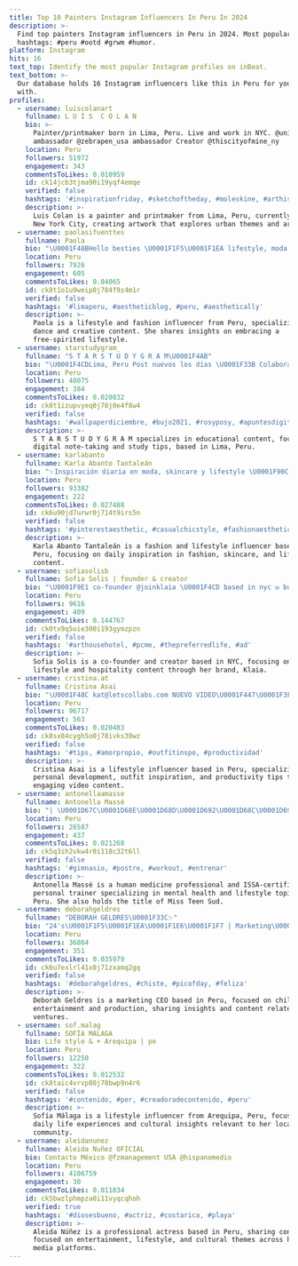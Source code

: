 ```yaml
---
title: Top 10 Painters Instagram Influencers In Peru In 2024
description: >-
  Find top painters Instagram influencers in Peru in 2024. Most popular
  hashtags: #peru #ootd #grwm #humor.
platform: Instagram
hits: 16
text_top: Identify the most popular Instagram profiles on inBeat.
text_bottom: >-
  Our database holds 16 Instagram influencers like this in Peru for you to work
  with.
profiles:
  - username: luiscolanart
    fullname: L U I S  C O L A N
    bio: >-
      Painter/printmaker born in Lima, Peru. Live and work in NYC. @uniballco
      ambassador @zebrapen_usa ambassador Creator @thiscityofmine_ny
    location: Peru
    followers: 51972
    engagement: 343
    commentsToLikes: 0.010959
    id: ck14jcb3tjma90i19yqf4emqe
    verified: false
    hashtags: '#inspirationfriday, #sketchoftheday, #moleskine, #arthistory'
    description: >-
      Luis Colan is a painter and printmaker from Lima, Peru, currently based in
      New York City, creating artwork that explores urban themes and artistry.
  - username: paolasifuenttes
    fullname: Paola
    bio: "\U0001F48BHello besties \U0001F1F5\U0001F1EA lifestyle, moda y mucha DANZA \U0001F331♎ alma libre Pinterest : @paolasifuenttes"
    location: Peru
    followers: 7926
    engagement: 605
    commentsToLikes: 0.04065
    id: ck8t1o1u9weip0j784f9z4m1r
    verified: false
    hashtags: '#limaperu, #aestheticblog, #peru, #aesthetically'
    description: >-
      Paola is a lifestyle and fashion influencer from Peru, specializing in
      dance and creative content. She shares insights on embracing a
      free-spirited lifestyle.
  - username: starstudygram_
    fullname: "S T A R S T U D Y G R A M\U0001F4AB"
    bio: "\U0001F4CDLima, Peru Post nuevos los días \U0001F33B Colaboraciones a mi gmail Contacto: starsstudygram@gmail.com \U0001F4E9 YOUTUBE PINTEREST Y MAS AQUI\U0001F31F⬇️"
    location: Peru
    followers: 48075
    engagement: 384
    commentsToLikes: 0.020832
    id: ck8t1izupvyeq0j78j0e4f8w4
    verified: false
    hashtags: '#wallpaperdiciembre, #bujo2021, #rosyposy, #apuntesdigitales'
    description: >-
      S T A R S T U D Y G R A M specializes in educational content, focusing on
      digital note-taking and study tips, based in Lima, Peru.
  - username: karlabanto
    fullname: Karla Abanto Tantaleán
    bio: "✨Inspiración diaria en moda, skincare y lifestyle \U0001F90C\U0001F3FCDirectora @carmelperu Trujillo \U0001F1F5\U0001F1EA \U0001F4ABShop @klosetsalebyk | @mbtperu \U0001F48Ccontacto.karlabanto@gmail.com"
    location: Peru
    followers: 93382
    engagement: 222
    commentsToLikes: 0.027488
    id: ck6u90jd7urwr0j714t9irs5n
    verified: false
    hashtags: '#pinterestaesthetic, #casualchicstyle, #fashionaesthetic, #outfitgrid'
    description: >-
      Karla Abanto Tantaleán is a fashion and lifestyle influencer based in
      Peru, focusing on daily inspiration in fashion, skincare, and lifestyle
      content.
  - username: sofiasolisb
    fullname: Sofia Solis | founder & creator
    bio: "\U0001F9E1 co-founder @joinklaia \U0001F4CD based in nyc ✉️ business@sofiasolisb.com ⬇️ Try Klaia for free"
    location: Peru
    followers: 9616
    engagement: 409
    commentsToLikes: 0.144767
    id: ck0tx9q5oie300i193gymzpzn
    verified: false
    hashtags: '#arthousehotel, #pcme, #thepreferredlife, #ad'
    description: >-
      Sofia Solis is a co-founder and creator based in NYC, focusing on
      lifestyle and hospitality content through her brand, Klaia.
  - username: cristina.at
    fullname: Cristina Asai
    bio: "\U0001F48C kat@letscollabs.com NUEVO VIDEO\U0001F447\U0001F3FB"
    location: Peru
    followers: 96717
    engagement: 563
    commentsToLikes: 0.020483
    id: ck8sx84cygh5o0j78ivks39wz
    verified: false
    hashtags: '#tips, #amorpropio, #outfitinspo, #productividad'
    description: >-
      Cristina Asai is a lifestyle influencer based in Peru, specializing in
      personal development, outfit inspiration, and productivity tips through
      engaging video content.
  - username: antonellaamasse
    fullname: Antonella Massé
    bio: "| \U0001D67C\U0001D68E\U0001D68D\U0001D692\U0001D68C\U0001D692\U0001D697\U0001D68A \U0001D691\U0001D69E\U0001D696\U0001D68A\U0001D697\U0001D68A ⚕️\U0001F469\U0001F3FD‍⚕️ | \U0001D610\U0001D61A\U0001D61A\U0001D608 \U0001D624\U0001D626\U0001D633\U0001D635\U0001D62A\U0001D627\U0001D62A\U0001D626\U0001D625-\U0001D631\U0001D626\U0001D633\U0001D634\U0001D630\U0001D62F\U0001D622\U0001D62D \U0001D635\U0001D633\U0001D622\U0001D62A\U0001D62F\U0001D626\U0001D633-\U0001D62F\U0001D636\U0001D635\U0001D633\U0001D62A\U0001D624\U0001D62A\U0001D630\U0001D62F | \U0001D614\U0001D62A\U0001D634\U0001D634 \U0001D61B\U0001D626\U0001D626\U0001D62F \U0001D61A\U0001D636\U0001D625. \U0001D610\U0001D62F\U0001D635 \U0001F451 | \U0001D61A\U0001D622\U0001D62D\U0001D636\U0001D625 \U0001D62E\U0001D626\U0001D62F\U0001D635\U0001D622\U0001D62D \U0001D63A \U0001D626\U0001D634\U0001D635\U0001D62A\U0001D62D\U0001D630 \U0001D625\U0001D626 \U0001D637\U0001D62A\U0001D625\U0001D622 \U0001F3CB\U0001F3FB‍♀️\U0001F9E0 | \U0001D61B\U0001D62A\U0001D62C \U0001D635\U0001D630\U0001D62C+700\U0001D62C"
    location: Peru
    followers: 26587
    engagement: 437
    commentsToLikes: 0.021268
    id: ck5q3ih2vkw4r0i118c32t6ll
    verified: false
    hashtags: '#gimnasio, #postre, #workout, #entrenar'
    description: >-
      Antonella Massé is a human medicine professional and ISSA-certified
      personal trainer specializing in mental health and lifestyle topics in
      Peru. She also holds the title of Miss Teen Sud.
  - username: deborahgeldres
    fullname: "DEBORAH GELDRES\U0001F33C✨"
    bio: "24's\U0001F1F5\U0001F1EA\U0001F1E6\U0001F1F7 | Marketing\U0001F913 CEO: @happychildrenshow\U0001F308 & @rankeadosproducciones ⚡️ Tiktok\U0001F3AC: deborahgeldres\U0001F933\U0001F3FC(+369K) \U0001F4E9: deborahgeldres10@gmail.com"
    location: Peru
    followers: 36864
    engagement: 351
    commentsToLikes: 0.035979
    id: ck6u7exlrl41x0j71zxamq2gq
    verified: false
    hashtags: '#deborahgeldres, #chiste, #picofday, #feliza'
    description: >-
      Deborah Geldres is a marketing CEO based in Peru, focused on children's
      entertainment and production, sharing insights and content related to her
      ventures.
  - username: sof.malag
    fullname: SOFÍA MÁLAGA
    bio: Life style & + Arequipa | pe
    location: Peru
    followers: 12250
    engagement: 322
    commentsToLikes: 0.012532
    id: ck8taic4vrvp80j78bwp9n4r6
    verified: false
    hashtags: '#contenido, #per, #creadoradecontenido, #peru'
    description: >-
      Sofía Málaga is a lifestyle influencer from Arequipa, Peru, focusing on
      daily life experiences and cultural insights relevant to her local
      community.
  - username: aleidanunez
    fullname: Aleida Nuñez OFICIAL
    bio: Contacto México @fzmanagement USA @hispanomedio
    location: Peru
    followers: 4106759
    engagement: 30
    commentsToLikes: 0.011034
    id: ck5bwzlphmpza0i11vyqcqhoh
    verified: true
    hashtags: '#diosesbueno, #actriz, #costarica, #playa'
    description: >-
      Aleida Núñez is a professional actress based in Peru, sharing content
      focused on entertainment, lifestyle, and cultural themes across her social
      media platforms.
---
```


